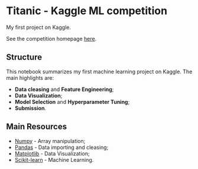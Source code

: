 # Titanic - Kaggle ML competition 
My first project on Kaggle.


See the competition homepage [here](https://www.kaggle.com/c/titanic).

## Structure

This notebook summarizes my first machine learning project on Kaggle. The main highlights are:

* __Data cleasing__ and __Feature Engineering__;
* __Data Visualization__;
* __Model Selection__ and __Hyperparameter Tuning__;
* __Submission__.

## Main Resources

* [Numpy](http://www.numpy.org/) - Array manipulation;
* [Pandas](https://pandas.pydata.org/) - Data importing and cleasing;
* [Matplotlib](https://matplotlib.org/) - Data Visualization;
* [Scikit-learn](http://scikit-learn.org/) - Machine Learning.
